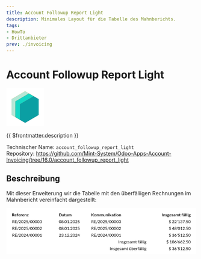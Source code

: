 ```yaml
---
title: Account Followup Report Light
description: Minimales Layout für die Tabelle des Mahnberichts.
tags:
- HowTo
- Drittanbieter
prev: ./invoicing
---
```

# Account Followup Report Light

![icon_oms_box](attachments/icons_odoo_mint_system.png)

{{ $frontmatter.description }}

Technischer Name: `account_followup_report_light`\
Repository: <https://github.com/Mint-System/Odoo-Apps-Account-Invoicing/tree/16.0/account_followup_report_light>

## Beschreibung

Mit dieser Erweiterung wir die Tabelle mit den überfäliigen Rechnungen im Mahnbericht vereinfacht dargestellt:

![](attachments/Account%20Followup%20Report%20Light.png)